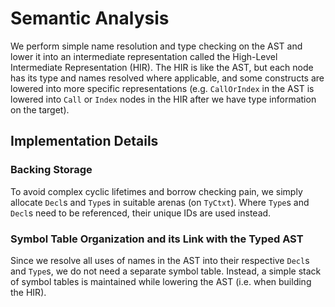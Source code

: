 # Semantic Analysis

We perform simple name resolution and type checking on the AST and lower it into an intermediate
representation called the High-Level Intermediate Representation (HIR). The HIR is like the AST,
but each node has its type and names resolved where applicable, and some constructs are lowered
into more specific representations (e.g. `CallOrIndex` in the AST is lowered into `Call` or
`Index` nodes in the HIR after we have type information on the target).

## Implementation Details

### Backing Storage

To avoid complex cyclic lifetimes and borrow checking pain, we simply allocate `Decl`s and `Type`s
in suitable arenas (on `TyCtxt`). Where `Type`s and `Decl`s need to be referenced, their unique
IDs are used instead.

### Symbol Table Organization and its Link with the Typed AST

Since we resolve all uses of names in the AST into their respective `Decl`s and `Type`s, we do not
need a separate symbol table. Instead, a simple stack of symbol tables is maintained while lowering
the AST (i.e. when building the HIR).
